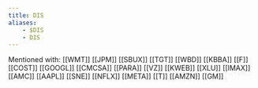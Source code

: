 ```yaml
---
title: DIS
aliases:
    - $DIS
    - DIS
---
```


Mentioned with:
[[WMT]]
[[JPM]]
[[SBUX]]
[[TGT]]
[[WBD]]
[[KBBA]]
[[F]]
[[COST]]
[[GOOGL]]
[[CMCSA]]
[[PARA]]
[[VZ]]
[[KWEB]]
[[XLU]]
[[IMAX]]
[[AMC]]
[[AAPL]]
[[SNE]]
[[NFLX]]
[[META]]
[[T]]
[[AMZN]]
[[GM]]

